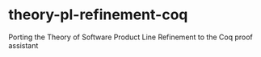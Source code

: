 # theory-pl-refinement-coq
Porting the Theory of Software Product Line Refinement to the Coq proof assistant
